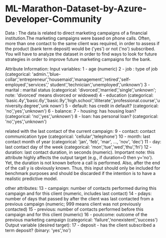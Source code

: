 # ML-Marathon-Dataset-by-Azure-Developer-Community
Data : The data is related to direct marketing campaigns of a financial institution.The marketing
campaigns were based on phone calls. Often, more than one contact to the same client was
required, in order to assess if the product (bank term deposit) would be ('yes') or not ('no')
subscribed. You will have to analyze the dataset in order to find ways to look for future
strategies in order to improve future marketing campaigns for the bank.

Attribute Information:
Input variables:
1 - age (numeric)
2 - job : type of job (categorical:
'admin.','blue-collar','entrepreneur','housemaid','management','retired','self-employed','services','
student','technician','unemployed','unknown')
3 - marital : marital status (categorical: 'divorced','married','single','unknown'; note: 'divorced'
means divorced or widowed)
4 - education (categorical:
'basic.4y','basic.6y','basic.9y','high.school','illiterate','professional.course','university.degree','unk
nown')
5 - default: has credit in default? (categorical: 'no','yes','unknown')
6 - balance:
7 - housing: has housing loan? (categorical: 'no','yes','unknown')
8 - loan: has personal loan? (categorical: 'no','yes','unknown')

related with the last contact of the current campaign:
9 - contact: contact communication type (categorical: 'cellular','telephone')
10 - month: last contact month of year (categorical: 'jan', 'feb', 'mar', …, 'nov', 'dec')
11 - day: last contact day of the week (categorical: 'mon','tue','wed','thu','fri')
12 - duration: last contact duration, in seconds (numeric). Important note: this attribute highly
affects the output target (e.g., if duration=0 then y='no'). Yet, the duration is not known before a
call is performed. Also, after the end of the call y is obviously known. Thus, this input should
only be included for benchmark purposes and should be discarded if the intention is to have a
realistic predictive model.

other attributes:
13 - campaign: number of contacts performed during this campaign and for this client (numeric,
includes last contact)
14 - pdays: number of days that passed by after the client was last contacted from a previous
campaign (numeric; 999 means client was not previously contacted)
15 - previous: number of contacts performed before this campaign and for this client (numeric)
16 - poutcome: outcome of the previous marketing campaign (categorical:
'failure','nonexistent','success')
Output variable (desired target):
17 - deposit - has the client subscribed a term deposit? (binary: 'yes','no')

